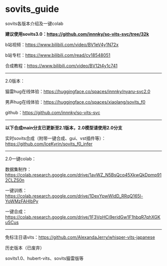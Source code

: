 # sovits_guide
sovits各版本介绍及一键colab

**建议使用sovits3.0：https://github.com/innnky/so-vits-svc/tree/32k**

b站视频：https://www.bilibili.com/video/BV1eV4y1N72x

b站专栏：https://www.bilibili.com/read/cv18548051

合成教程：https://www.bilibili.com/video/BV12t4y1c741

************************************************************************************************************************

2.0版本：

猫雷hug在线体验：https://huggingface.co/spaces/innnky/nyaru-svc2.0

男声hug在线体验：https://huggingface.co/spaces/xiaolang/sovits_f0

github：https://github.com/innnky/so-vits-svc

************************************************************************************************************************

**以下合成main分支已更新至2.1版本，2.0模型请使用2.0分支**

实时sovits合成（附带一键合成、gui、vst插件等）：https://github.com/IceKyrin/sovits_f0_infer

************************************************************************************************************************

2.0一键colab：

数据集制作：https://colab.research.google.com/drive/1avWZ_N5BsQcq45XkwQkDpmp912CLZS0n

一键训练：https://colab.research.google.com/drive/1DexYpwWIdD_RRqQ165l-YoWMzFAHIbPy

一键合成：https://colab.research.google.com/drive/1F3VpHCi9eridGw1F1hbqR7qhXGKuSCus

************************************************************************************************************************

免标注日语vits：https://github.com/AlexandaJerry/whisper-vits-japanese

历史版本（已废弃）

sovits1.0、hubert-vits、sovits猫雷版等
